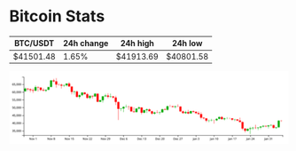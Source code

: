 # Bitcoin Stats

BTC/USDT|24h change|24h high|24h low|
|---|---|---|---|
|$41501.48|1.65%|$41913.69|$40801.58|

<img src="./chart.svg">
